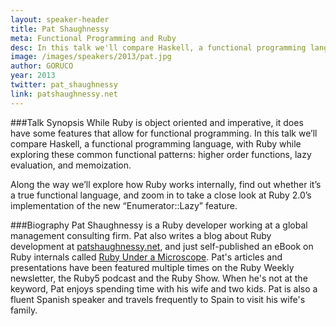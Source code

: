 ```yaml
---
layout: speaker-header
title: Pat Shaughnessy
meta: Functional Programming and Ruby
desc: In this talk we'll compare Haskell, a functional programming language, with Ruby while exploring these common functional patterns -  higher order functions, lazy evaluation, and memoization.
image: /images/speakers/2013/pat.jpg
author: GORUCO
year: 2013
twitter: pat_shaughnessy
link: patshaughnessy.net
---
```


###Talk Synopsis
While Ruby is object oriented and imperative, it does have some features that allow for functional programming. In this talk we’ll compare Haskell, a functional programming language, with Ruby while exploring these common functional patterns: higher order functions, lazy evaluation, and memoization.

Along the way we’ll explore how Ruby works internally, find out whether it’s a true functional language, and zoom in to take a close look at Ruby 2.0’s implementation of the new “Enumerator::Lazy” feature.

###Biography
Pat Shaughnessy is a Ruby developer working at a global management consulting firm. Pat also writes a blog about Ruby development at [patshaughnessy.net](http://patshaughnessy.net), and just self-published an eBook on Ruby internals called [Ruby Under a Microscope](http://patshaughnessy.net/ruby-under-a-microscope). Pat's articles and presentations have been featured multiple times on the Ruby Weekly newsletter, the Ruby5 podcast and the Ruby Show. When he's not at the keyword, Pat enjoys spending time with his wife and two kids. Pat is also a fluent Spanish speaker and travels frequently to Spain to visit his wife's family.
